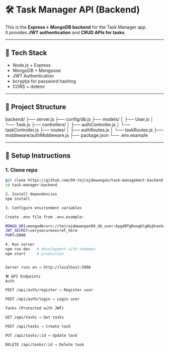 # 🛠️ Task Manager API (Backend)

This is the **Express + MongoDB backend** for the Task Manager app.  
It provides **JWT authentication** and **CRUD APIs for tasks**.

---

## 🚀 Tech Stack
- Node.js + Express
- MongoDB + Mongoose
- JWT Authentication
- bcryptjs for password hashing
- CORS + dotenv

---

## 📂 Project Structure


backend/
├── server.js
├── config/db.js
├── models/
│ ├── User.js
│ └── Task.js
├── controllers/
│ ├── authController.js
│ └── taskController.js
├── routes/
│ ├── authRoutes.js
│ └── taskRoutes.js
├── middleware/authMiddleware.js
├── package.json
└── .env.example


---

## 🔧 Setup Instructions

### 1. Clone repo
```bash
git clone https://github.com/99-tejrajdewangan/task-management-backend
cd task-manager-backend

2. Install dependencies
npm install

3. Configure environment variables

Create .env file from .env.example:

MONGO_URI=mongodb+srv://tejrajdewangan99_db_user:Aygd0TgRuogblgHL@taskdb.zlqrdii.mongodb.net/?retryWrites=true&w=majority&appName=taskdb
JWT_SECRET=verysecuresecret_here
PORT=5000

4. Run server
npm run dev   # development with nodemon
npm start     # production


Server runs on → http://localhost:5000

🛠️ API Endpoints
Auth

POST /api/auth/register → Register user

POST /api/auth/login → Login user

Tasks (Protected with JWT)

GET /api/tasks → Get tasks

POST /api/tasks → Create task

PUT /api/tasks/:id → Update task

DELETE /api/tasks/:id → Delete task